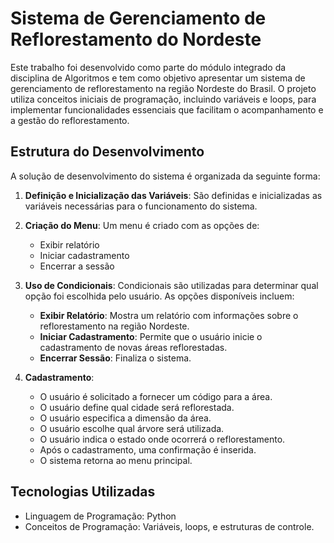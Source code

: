 # Sistema de Gerenciamento de Reflorestamento do Nordeste


Este trabalho foi desenvolvido como parte do módulo integrado da disciplina de Algoritmos e tem como objetivo apresentar um sistema de gerenciamento de reflorestamento na região Nordeste do Brasil. O projeto utiliza conceitos iniciais de programação, incluindo variáveis e loops, para implementar funcionalidades essenciais que facilitam o acompanhamento e a gestão do reflorestamento.

## Estrutura do Desenvolvimento

A solução de desenvolvimento do sistema é organizada da seguinte forma:

1. **Definição e Inicialização das Variáveis**: São definidas e inicializadas as variáveis necessárias para o funcionamento do sistema.
  
2. **Criação do Menu**: Um menu é criado com as opções de:
   - Exibir relatório
   - Iniciar cadastramento
   - Encerrar a sessão
  
3. **Uso de Condicionais**: Condicionais são utilizadas para determinar qual opção foi escolhida pelo usuário. As opções disponíveis incluem:
   - **Exibir Relatório**: Mostra um relatório com informações sobre o reflorestamento na região Nordeste.
   - **Iniciar Cadastramento**: Permite que o usuário inicie o cadastramento de novas áreas reflorestadas.
   - **Encerrar Sessão**: Finaliza o sistema.
  
4. **Cadastramento**:
   - O usuário é solicitado a fornecer um código para a área.
   - O usuário define qual cidade será reflorestada.
   - O usuário especifica a dimensão da área.
   - O usuário escolhe qual árvore será utilizada.
   - O usuário indica o estado onde ocorrerá o reflorestamento.
   - Após o cadastramento, uma confirmação é inserida.
   - O sistema retorna ao menu principal.

## Tecnologias Utilizadas

- Linguagem de Programação: Python
- Conceitos de Programação: Variáveis, loops, e estruturas de controle.